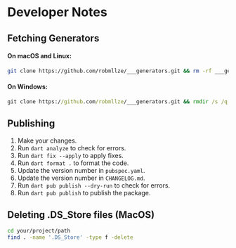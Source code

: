 # Developer Notes

## Fetching Generators

#### On macOS and Linux:

```bash
git clone https://github.com/robmllze/___generators.git && rm -rf ___generators/.git/
```

#### On Windows:

```cmd
git clone https://github.com/robmllze/___generators.git && rmdir /s /q ___generators/.git/
```

## Publishing

1. Make your changes.
1. Run `dart analyze` to check for errors.
1. Run `dart fix --apply` to apply fixes.
1. Run `dart format .` to format the code.
1. Update the version number in `pubspec.yaml`.
1. Update the version number in `CHANGELOG.md`.
1. Run `dart pub publish --dry-run` to check for errors.
1. Run `dart pub publish` to publish the package.

## Deleting .DS_Store files (MacOS)

```bash
cd your/project/path
find . -name '.DS_Store' -type f -delete
```